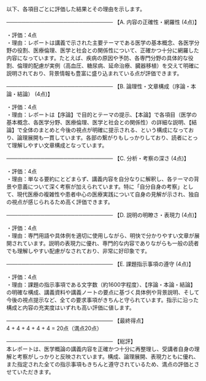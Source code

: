 以下、各項目ごとに評価した結果とその理由を示します。

────────────────────────────
【A. 内容の正確性・網羅性 (4点)】

・評価：4点  
・理由：レポートは講義で示された主要テーマである医学の基本概念、各医学分野の役割、医療倫理、医学と社会との関係性について、正確かつ十分に網羅した内容になっています。たとえば、疾病の原因や予防、各専門分野の具体的な役割、倫理的配慮が実例（高血圧、糖尿病、延命治療、臓器移植）を交えて明確に説明されており、背景情報も豊富に盛り込まれている点が評価できます。

────────────────────────────
【B. 論理性・文章構成（序論・本論・結論） (4点)】

・評価：4点  
・理由：レポートは【序論】で目的とテーマの提示、【本論】で各項目（医学の基本概念、各医学分野、医療倫理、医学と社会との関係性）の詳細な説明、【結論】で全体のまとめと今後の視点が明確に提示される、という構成になっており、論理展開も一貫しています。各部の繋がりもしっかりしており、読者にとって理解しやすい文章構成となっています。

────────────────────────────
【C. 分析・考察の深さ (4点)】

・評価：4点  
・理由：単なる要約にとどまらず、講義内容を自分なりに解釈し、各テーマの背景や意義について深く考察が加えられています。特に「自分自身の考察」として、現代医療の複雑性や患者中心の医療実践について自身の見解が示され、独自の視点が感じられるため高く評価できます。

────────────────────────────
【D. 説明の明瞭さ・表現力 (4点)】

・評価：4点  
・理由：専門用語や具体例を適切に使用しながら、明快で分かりやすい文章が展開されています。説明の表現力に優れ、専門的な内容でありながらも一般の読者でも理解しやすい配慮がなされており、非常に好印象です。

────────────────────────────
【E. 課題指示事項の遵守 (4点)】

・評価：4点  
・理由：課題の指示事項である文字数（約1600字程度）、【序論・本論・結論】の明確な構成、講義資料や講義ノートの要点に基づく具体例や背景説明、そして今後の視点提示など、全ての要求事項がきちんと守られています。指示に沿った構成と内容の充実度はいずれも高い評価に値します。

────────────────────────────
【最終得点】  
4 + 4 + 4 + 4 + 4 = 20点（満点20点）

────────────────────────────
【総評】  
本レポートは、医学概論の講義内容を正確かつ十分に再整理し、受講者自身の理解と考察がしっかりと反映されています。構成、論理展開、表現力ともに優れ、また指定された全ての指示事項もきちんと遵守されているため、満点の評価とさせていただきます。